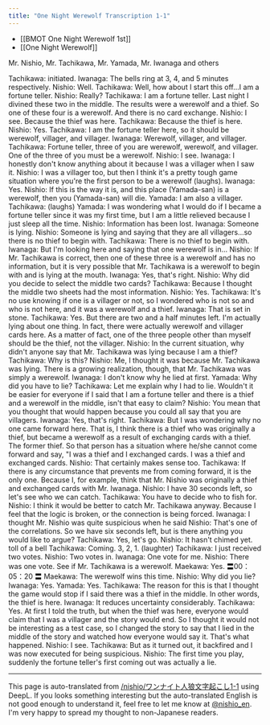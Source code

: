 ```yaml
---
title: "One Night Werewolf Transcription 1-1"
---
```


- [[BMOT One Night Werewolf 1st]]
- [[One Night Werewolf]]

Mr. Nishio, Mr. Tachikawa, Mr. Yamada, Mr. Iwanaga and others

Tachikawa: initiated.
Iwanaga: The bells ring at 3, 4, and 5 minutes respectively.
Nishio: Well.
Tachikawa: Well, how about I start this off...I am a fortune teller.
Nishio: Really?
Tachikawa: I am a fortune teller. Last night I divined these two in the middle. The results were a werewolf and a thief. So one of these four is a werewolf. And there is no card exchange.
Nishio: I see. Because the thief was here.
Tachikawa: Because the thief is here.
Nishio: Yes.
Tachikawa: I am the fortune teller here, so it should be werewolf, villager, and villager.
Iwanaga: Werewolf, villager, and villager.
Tachikawa: Fortune teller, three of you are werewolf, werewolf, and villager. One of the three of you must be a werewolf.
Nishio: I see.
Iwanaga: I honestly don't know anything about it because I was a villager when I saw it.
Nishio: I was a villager too, but then I think it's a pretty tough game situation where you're the first person to be a werewolf (laughs).
Iwanaga: Yes.
Nishio: If this is the way it is, and this place (Yamada-san) is a werewolf, then you (Yamada-san) will die.
Yamada: I am also a villager.
Tachikawa: (laughs)
Yamada: I was wondering what I would do if I became a fortune teller since it was my first time, but I am a little relieved because I just sleep all the time.
Nishio: Information has been lost.
Iwanaga: Someone is lying.
Nishio: Someone is lying and saying that they are all villagers...so there is no thief to begin with.
Tachikawa: There is no thief to begin with.
Iwanaga: But I'm looking here and saying that one werewolf is in...
Nishio: If Mr. Tachikawa is correct, then one of these three is a werewolf and has no information, but it is very possible that Mr. Tachikawa is a werewolf to begin with and is lying at the mouth.
Iwanaga: Yes, that's right.
Nishio: Why did you decide to select the middle two cards?
Tachikawa: Because I thought the middle two sheets had the most information.
Nishio: Yes.
Tachikawa: It's no use knowing if one is a villager or not, so I wondered who is not so and who is not here, and it was a werewolf and a thief.
Iwanaga: That is set in stone.
Tachikawa: Yes. But there are two and a half minutes left. I'm actually lying about one thing. In fact, there were actually werewolf and villager cards here. As a matter of fact, one of the three people other than myself should be the thief, not the villager.
Nishio: In the current situation, why didn't anyone say that Mr. Tachikawa was lying because I am a thief?
Tachikawa: Why is this?
Nishio: Me, I thought it was because Mr. Tachikawa was lying. There is a growing realization, though, that Mr. Tachikawa was simply a werewolf.
Iwanaga: I don't know why he lied at first.
Yamada: Why did you have to lie?
Tachikawa: Let me explain why I had to lie. Wouldn't it be easier for everyone if I said that I am a fortune teller and there is a thief and a werewolf in the middle, isn't that easy to claim?
Nishio: You mean that you thought that would happen because you could all say that you are villagers.
Iwanaga: Yes, that's right.
Tachikawa: But I was wondering why no one came forward here. That is, I think there is a thief who was originally a thief, but became a werewolf as a result of exchanging cards with a thief. The former thief. So that person has a situation where he/she cannot come forward and say, "I was a thief and I exchanged cards. I was a thief and exchanged cards.
Nishio: That certainly makes sense too.
Tachikawa: If there is any circumstance that prevents me from coming forward, it is the only one. Because I, for example, think that Mr. Nishio was originally a thief and exchanged cards with Mr. Iwanaga.
Nishio: I have 30 seconds left, so let's see who we can catch.
Tachikawa: You have to decide who to fish for.
Nishio: I think it would be better to catch Mr. Tachikawa anyway. Because I feel that the logic is broken, or the connection is being forced.
Iwanaga: I thought Mr. Nishio was quite suspicious when he said
Nishio: That's one of the correlations. So we have six seconds left, but is there anything you would like to argue?
Tachikawa: Yes, let's go.
Nishio: It hasn't chimed yet.
toll of a bell
Tachikawa: Coming. 3, 2, 1.
(laughter)
Tachikawa: I just received two votes.
Nishio: Two votes in.
Iwanaga: One vote for me.
Nishio: There was one vote. See if Mr. Tachikawa is a werewolf.
Maekawa: Yes.
〓00：05：20 〓
Maekawa: The werewolf wins this time.
Nishio: Why did you lie?
Iwanaga: Yes.
Yamada: Yes.
Tachikawa: The reason for this is that I thought the game would stop if I said there was a thief in the middle. In other words, the thief is here.
Iwanaga: It reduces uncertainty considerably.
Tachikawa: Yes. At first I told the truth, but when the thief was here, everyone would claim that I was a villager and the story would end. So I thought it would not be interesting as a test case, so I changed the story to say that I lied in the middle of the story and watched how everyone would say it. That's what happened.
Nishio: I see.
Tachikawa: But as it turned out, it backfired and I was now executed for being suspicious.
Nishio: The first time you play, suddenly the fortune teller's first coming out was actually a lie.

---
This page is auto-translated from [/nishio/ワンナイト人狼文字起こし1-1](https://scrapbox.io/nishio/ワンナイト人狼文字起こし1-1) using DeepL. If you looks something interesting but the auto-translated English is not good enough to understand it, feel free to let me know at [@nishio_en](https://twitter.com/nishio_en). I'm very happy to spread my thought to non-Japanese readers.